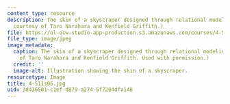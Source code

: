 ```yaml
---
content_type: resource
description: The skin of a skyscraper designed through relational modeling. (Image
  courtesy of Taro Narahara and Kenfield Griffith.)
file: https://ol-ocw-studio-app-production.s3.amazonaws.com/courses/4-511-digital-mock-up-workshop-spring-2006/3d436501c1efd879a2745f7204dfa148_4-511s06.jpg
file_type: image/jpeg
image_metadata:
  caption: The skin of a skyscraper designed through relational modeling. (Image courtesy
    of Taro Narahara and Kenfield Griffith. Used with permission.)
  credit: ''
  image-alt: Illustration showing the skin of a skyscraper.
resourcetype: Image
title: 4-511s06.jpg
uid: 3d436501-c1ef-d879-a274-5f7204dfa148
---
```

